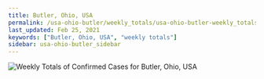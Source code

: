 ```yaml
---
title: Butler, Ohio, USA
permalink: /usa-ohio-butler/weekly_totals/usa-ohio-butler-weekly_totals.html
last_updated: Feb 25, 2021
keywords: ["Butler, Ohio, USA", "weekly totals"]
sidebar: usa-ohio-butler_sidebar
---
```


![Weekly Totals of Confirmed Cases for Butler, Ohio, USA](/covid_tracker/images/graphs/usa-ohio-butler-weekly_totals_graph.png)
